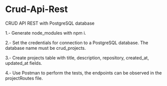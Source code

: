 # Crud-Api-Rest
CRUD API REST with PostgreSQL database

1.- Generate node_modules with npm i.

2.- Set the credentials for connection to a PostgreSQL database. The database name must be crud_projects.

3.- Create projects table with title, description, repository, created_at, updated_at fields.

4.- Use Postman to perform the tests, the endpoints can be observed in the projectRoutes file.
